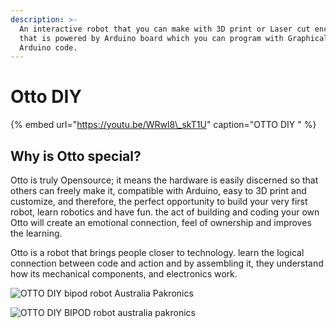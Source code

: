 ```yaml
---
description: >-
  An interactive robot that you can make with 3D print or Laser cut enclosures
  that is powered by Arduino board which you can program with Graphical or
  Arduino code.
---
```


# Otto DIY

{% embed url="https://youtu.be/WRwl8\_skT1U" caption="OTTO DIY " %}

## Why is Otto special?

  
Otto is truly Opensource; it means the hardware is easily discerned so that others can freely make it, compatible with Arduino, easy to 3D print and customize, and therefore, the perfect opportunity to build your very first robot, learn robotics and have fun. the act of building and coding your own Otto will create an emotional connection, feel of ownership and improves the learning.  
  
Otto is a robot that brings people closer to technology. learn the logical connection between code and action and by assembling it, they understand how its mechanical components, and electronics work.  
  


![OTTO DIY bipod robot Australia Pakronics](https://cdn.shopify.com/s/files/1/0735/0383/files/otto1_600x600.png?v=1579732566)

![OTTO DIY BIPOD robot australia pakronics](https://cdn.shopify.com/s/files/1/0735/0383/files/otto2_480x480.png?v=1579732574)




